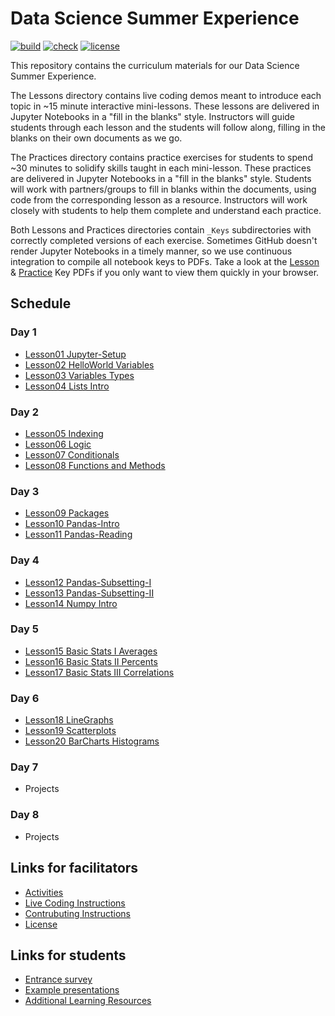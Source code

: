 # Data Science Summer Experience

[![build](https://github.com/GWC-DCMB/SummerExperience/workflows/build/badge.svg)](https://github.com/GWC-DCMB/SummerExperience/actions)
[![check](https://github.com/GWC-DCMB/SummerExperience/workflows/check/badge.svg)](https://github.com/GWC-DCMB/SummerExperience/actions)
[![license](https://img.shields.io/badge/license-MIT-blue.svg)](LICENSE.md)

This repository contains the curriculum materials for our Data Science Summer Experience.

The Lessons directory contains live coding demos meant to introduce each topic in ~15 minute interactive mini-lessons. These lessons are delivered in Jupyter Notebooks in a "fill in the blanks" style. Instructors will guide students through each lesson and the students will follow along, filling in the blanks on their own documents as we go.

The Practices directory contains practice exercises for students to spend ~30 minutes to solidify skills taught in each mini-lesson. These practices are delivered in Jupyter Notebooks in a "fill in the blanks" style. Students will work with partners/groups to fill in blanks within the documents, using code from the corresponding lesson as a resource. Instructors will work closely with students to help them complete and understand each practice.

Both Lessons and Practices directories contain `_Keys` subdirectories with correctly completed versions of each exercise. Sometimes GitHub doesn't render Jupyter Notebooks in a timely manner, so we use continuous integration to compile all notebook keys to PDFs. Take a look at the [Lesson](Lessons/_Keys/pdf) & [Practice](Lessons/_Keys/pdf) Key PDFs if you only want to view them quickly in your browser.

## Schedule

### Day 1
- [Lesson01 Jupyter-Setup](Lessons/Lesson01_Jupyter-Setup.md)
- [Lesson02 HelloWorld Variables](https://colab.research.google.com/github/GWC-DCMB/SummerExperience/blob/master/Lessons/Lesson02_HelloWorld_Variables.ipynb)
- [Lesson03 Variables Types](https://colab.research.google.com/github/GWC-DCMB/SummerExperience/blob/master/Lessons/Lesson03_Variables_Types.ipynb)
- [Lesson04 Lists Intro](https://colab.research.google.com/github/GWC-DCMB/SummerExperience/blob/master/Lessons/Lesson04_Lists_Intro.ipynb)

### Day 2
- [Lesson05 Indexing](https://colab.research.google.com/github/GWC-DCMB/SummerExperience/blob/master/Lessons/Lesson05_Indexing.ipynb)
- [Lesson06 Logic](https://colab.research.google.com/github/GWC-DCMB/SummerExperience/blob/master/Lessons/Lesson06_Logic.ipynb)
- [Lesson07 Conditionals](https://colab.research.google.com/github/GWC-DCMB/SummerExperience/blob/master/Lessons/Lesson07_Conditionals.ipynb)
- [Lesson08 Functions and Methods](https://colab.research.google.com/github/GWC-DCMB/SummerExperience/blob/master/Lessons/Lesson08_Functions_and_Methods.ipynb)

### Day 3
- [Lesson09 Packages](https://colab.research.google.com/github/GWC-DCMB/SummerExperience/blob/master/Lessons/Lesson09_Packages.ipynb)
- [Lesson10 Pandas-Intro](https://colab.research.google.com/github/GWC-DCMB/SummerExperience/blob/master/Lessons/Lesson10_Pandas-Intro.ipynb)
- [Lesson11 Pandas-Reading](https://colab.research.google.com/github/GWC-DCMB/SummerExperience/blob/master/Lessons/Lesson11_Pandas-Reading.ipynb)

### Day 4
- [Lesson12 Pandas-Subsetting-I](https://colab.research.google.com/github/GWC-DCMB/SummerExperience/blob/master/Lessons/Lesson12_Pandas-Subsetting-I.ipynb)
- [Lesson13 Pandas-Subsetting-II](https://colab.research.google.com/github/GWC-DCMB/SummerExperience/blob/master/Lessons/Lesson13_Pandas-Subsetting-II.ipynb)
- [Lesson14 Numpy Intro](https://colab.research.google.com/github/GWC-DCMB/SummerExperience/blob/master/Lessons/Lesson14_Numpy_Intro.ipynb)

### Day 5
- [Lesson15 Basic Stats I Averages](https://colab.research.google.com/github/GWC-DCMB/SummerExperience/blob/master/Lessons/Lesson15_Basic_Stats_I_Averages.ipynb)
- [Lesson16 Basic Stats II Percents](https://colab.research.google.com/github/GWC-DCMB/SummerExperience/blob/master/Lessons/Lesson16_Basic_Stats_II_Percents.ipynb)
- [Lesson17 Basic Stats III Correlations](https://colab.research.google.com/github/GWC-DCMB/SummerExperience/blob/master/Lessons/Lesson17_Basic_Stats_III_Correlations.ipynb)

### Day 6
- [Lesson18 LineGraphs](https://colab.research.google.com/github/GWC-DCMB/SummerExperience/blob/master/Lessons/Lesson18_LineGraphs.ipynb)
- [Lesson19 Scatterplots](https://colab.research.google.com/github/GWC-DCMB/SummerExperience/blob/master/Lessons/Lesson19_Scatterplots.ipynb)
- [Lesson20 BarCharts Histograms](https://colab.research.google.com/github/GWC-DCMB/SummerExperience/blob/master/Lessons/Lesson20_BarCharts_Histograms.ipynb)

### Day 7
- Projects

### Day 8
- Projects

## Links for facilitators

- [Activities](Activites/)
- [Live Coding Instructions](https://gist.github.com/zmml/402f7d362112bcea1e19eee63bcac0ee)
- [Contrubuting Instructions](https://github.com/gwc-dcmb/gwc-dcmb/CONTRIBUTING.md)
- [License](https://github.com/gwc-dcmb/gwc-dcmb/LICENSE.md)

## Links for students

- [Entrance survey](https://forms.gle/gXLj62T7bEMFipdv7)
- [Example presentations](https://drive.google.com/open?id=1Rn10NGdVKYw5c9LaWQHT5BOJnrapmYbdsoBoHqs2myQ)
- [Additional Learning Resources](https://github.com/gwc-dcmb/gwc-dcmb/resources.md)

